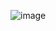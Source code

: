 ![image](https://user-images.githubusercontent.com/63930670/122078633-efab6b80-ce26-11eb-878b-4227b758318e.png)
